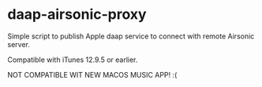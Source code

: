 # daap-airsonic-proxy
Simple script to publish Apple daap service to connect with remote Airsonic server.

Compatible with iTunes 12.9.5 or earlier. 

NOT COMPATIBLE WIT NEW MACOS MUSIC APP! :(
